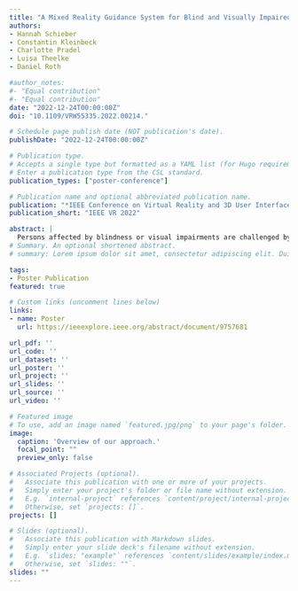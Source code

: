 ```yaml
---
title: "A Mixed Reality Guidance System for Blind and Visually Impaired People"
authors:
- Hannah Schieber
- Constantin Kleinbeck
- Charlotte Pradel
- Luisa Theelke
- Daniel Roth

#author_notes:
#- "Equal contribution"
#- "Equal contribution"
date: "2022-12-24T00:00:00Z"
doi: "10.1109/VRW55335.2022.00214."

# Schedule page publish date (NOT publication's date).
publishDate: "2022-12-24T00:00:00Z"

# Publication type.
# Accepts a single type but formatted as a YAML list (for Hugo requirements).
# Enter a publication type from the CSL standard.
publication_types: ["poster-conference"]

# Publication name and optional abbreviated publication name.
publication: "*IEEE Conference on Virtual Reality and 3D User Interfaces (IEEE VR) 2022*"
publication_short: "IEEE VR 2022"

abstract: |
  Persons affected by blindness or visual impairments are challenged by spatially understanding unfamiliar environments. To obtain such understanding, they have to sense their environment closely and carefully. Especially objects outside the sensing area of analog assistive devices, such as a white cane, are simply not perceived and can be the cause of collisions. This project proposes a mixed reality guidance system that aims at preventing such problems. We use object detection and the 3D sensing capabilities of a mixed reality head mounted device to inform users about their spatial surroundings.
# Summary. An optional shortened abstract.
# summary: Lorem ipsum dolor sit amet, consectetur adipiscing elit. Duis posuere tellus ac convallis placerat. Proin tincidunt magna sed ex sollicitudin condimentum.

tags:
- Poster Publication
featured: true

# Custom links (uncomment lines below)
links:
- name: Poster
  url: https://ieeexplore.ieee.org/abstract/document/9757681

url_pdf: ''
url_code: ''
url_dataset: ''
url_poster: ''
url_project: ''
url_slides: ''
url_source: ''
url_video: ''

# Featured image
# To use, add an image named `featured.jpg/png` to your page's folder. 
image:
  caption: 'Overview of our approach.'
  focal_point: ""
  preview_only: false

# Associated Projects (optional).
#   Associate this publication with one or more of your projects.
#   Simply enter your project's folder or file name without extension.
#   E.g. `internal-project` references `content/project/internal-project/index.md`.
#   Otherwise, set `projects: []`.
projects: []

# Slides (optional).
#   Associate this publication with Markdown slides.
#   Simply enter your slide deck's filename without extension.
#   E.g. `slides: "example"` references `content/slides/example/index.md`.
#   Otherwise, set `slides: ""`.
slides: ""
---
```




